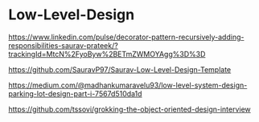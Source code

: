 # Low-Level-Design


https://www.linkedin.com/pulse/decorator-pattern-recursively-adding-responsibilities-saurav-prateek/?trackingId=MtcN%2FyoByw%2BETmZWMOYAgg%3D%3D

https://github.com/SauravP97/Saurav-Low-Level-Design-Template

https://medium.com/@madhankumaravelu93/low-level-system-design-parking-lot-design-part-i-7567d510da1d

https://github.com/tssovi/grokking-the-object-oriented-design-interview
